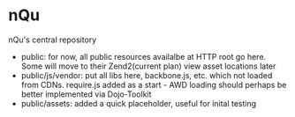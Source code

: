 nQu
===

nQu's central repository

- public: for now, all public resources availalbe at HTTP root go here. Some will move to their Zend2(current plan) view asset locations later
- public/js/vendor: put all libs here, backbone.js, etc. which not loaded from CDNs. require.js added as a start - AWD loading should perhaps be better implemented via Dojo-Toolkit
- public/assets: added a quick placeholder, useful for inital testing


